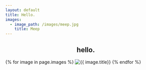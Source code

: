 ```yaml
---
layout: default
title: Hello.
images:
  - image_path: /images/meep.jpg
    title: Meep
---
```

<h2 align="center">hello.</h2>
{% for image in page.images %}
  <img src="{{ image.image_path }}" alt="{{ image.title}}"/>
{% endfor %}
